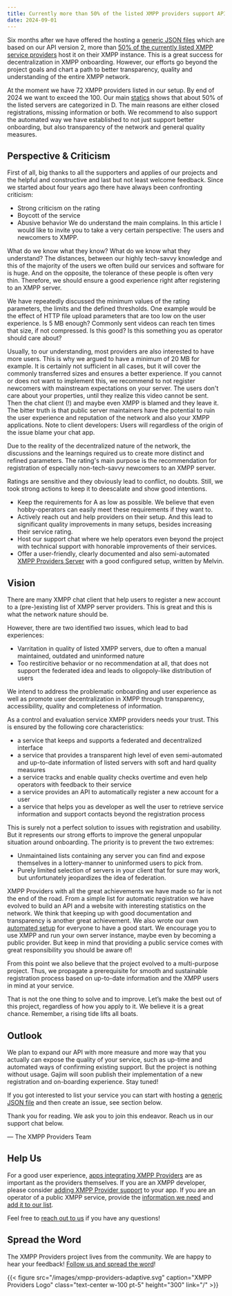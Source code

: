 ```yaml
---
title: Currently more than 50% of the listed XMPP providers support API version 2
date: 2024-09-01
---
```


Six months after we have offered the hosting a [generic JSON files](https://providers.xmpp.net/provider-file-generator/) which are based on our API version 2, more than [50% of the currently listed XMPP service providers](https://providers.xmpp.net/statistics/#provider-file) host it on their XMPP instance.
This is a great success for decentralization in XMPP onboarding. However, our efforts go beyond the project goals and chart a path to better transparency, quality and understanding of the entire XMPP network.

At the moment we have 72 XMPP providers listed in our setup.
By end of 2024 we want to exceed the 100.
Our main [statics](https://providers.xmpp.net/statistics/) shows that about 50% of the listed servers are categorized in D.
The main reasons are either closed registrations, missing information or both.
We recommend to also support the automated way we have established to not just support better onboarding, but also transparency of the network and general quality measures.

## Perspective &  Criticism

First of all, big thanks to all the supporters and applies of our projects and the helpful and constructive and last but not least welcome feedback.
Since we started about four years ago there have always been confronting criticism:
- Strong criticism on the rating
- Boycott of the service
- Abusive behavior
We do understand the main complains.
In this article I would like to invite you to take a very certain perspective: The users and newcomers to XMPP.

What do we know what they know?
What do we know what they understand?
The distances, between our highly tech-savvy knowledge and this of the majority of the users we often build our services and software for is huge.
And on the opposite, the tolerance of these people is often very thin.
Therefore, we should ensure a good experience right after registering to an XMPP server.

We have repeatedly discussed the minimum values of the rating parameters, the limits and the defined thresholds.
One example would be the effect of HTTP file upload parameters that are too low on the user experience.
Is 5 MB enough? Commonly sent videos can reach ten times that size, if not compressed.
Is this good? Is this something you as operator should care about?

Usually, to our understanding, most providers are also interested to have more users.
This is why we argued to have a minimum of 20 MB for example.
It is certainly not sufficient in all cases, but it will cover the commonly transferred sizes and ensures a better experience.
If you cannot or does not want to implement this, we recommend to not register newcomers with mainstream expectations on your server.
The users don't care about your properties, until they realize this video cannot be sent.
Then the chat client (!) and maybe even XMPP is blamed and they leave it.
The bitter truth is that public server maintainers have the potential to ruin the user experience and reputation of the network and also your XMPP applications.
Note to client developers: Users will regardless of the origin of the issue blame your chat app.

Due to the reality of the decentralized nature of the network, the discussions and the learnings required us to create more distinct and refined parameters.
The rating's main purpose is the recommendation for registration of especially non-tech-savvy newcomers to an XMPP server.

Ratings are sensitive and they obviously lead to conflict, no doubts.
Still, we took strong actions to keep it to deescalate and show good intentions.
- Keep the requirements for A as low as possible. We believe that even hobby-operators can easily meet these requirements if they want to.
- Actively reach out and help providers on their setup. And this lead to significant quality improvements in many setups, besides increasing their service rating.
- Host our support chat where we help operators even beyond the project with technical support with honorable improvements of their services.
- Offer a user-friendly, clearly documented and also semi-automated [XMPP Providers Server](https://invent.kde.org/melvo/xmpp-providers-server) with a good configured setup, written by Melvin.

## Vision

There are many XMPP chat client that help users to register a new account to a (pre-)existing list of XMPP server providers.
This is great and this is what the network nature should be.

However, there are two identified two issues, which lead to bad experiences:
- Varritation in quality of listed XMPP servers, due to often a manual maintained, outdated and uninformed nature
- Too restircitive behavior or no recommendation at all, that does not support the federated idea and leads to oligopoly-like distribution of users

We intend to address the problematic onboarding and user experience as well as promote user decentralization in XMPP through transparency, accessibility, quality and completeness of information.

As a control and evaluation service XMPP providers needs your trust. This is ensured by the following core characteristics:
- a service that keeps and supports a federated and decentralized interface
- a service that provides a transparent high level of even semi-automated and up-to-date information of listed servers with soft and hard quality measures
- a service tracks and enable quality checks overtime and even help operators with feedback to their service
- a service provides an API to automatically register a new account for a user
- a service that helps you as developer as well the user to retrieve service information and support contacts beyond the registration process

This is surely not a perfect solution to issues with registration and usability.
But it represents our strong efforts to improve the general unpopular situation around onboarding.
The priority is to prevent the two extremes:
- Unmaintained lists containing any server you can find and expose themselves in a lottery-manner to uninformed users to pick from.
- Purely limited selection of servers in your client that for sure may work, but unfortunately jeopardizes the idea of federation.

XMPP Providers with all the great achievements we have made so far is not the end of the road.
From a simple list for automatic registration we have evolved to build an API and a website with interesting statistics on the network.
We think that keeping up with good documentation and transparency is another great achievement.
We also wrote our own [automated setup](https://invent.kde.org/melvo/xmpp-providers-server) for everyone to have a good start.
We encourage you to use XMPP and run your own server instance, maybe even by becoming a public provider.
But keep in mind that providing a public service comes with great responsibility you should be aware of!

From this point we also believe that the project evolved to a multi-purpose project.
Thus, we propagate a prerequisite for smooth and sustainable registration process based on up-to-date information and the XMPP users in mind at your service.

That is not the one thing to solve and to improve.
Let’s make the best out of this project, regardless of how you apply to it.
We believe it is a great chance.
Remember, a rising tide lifts all boats.

## Outlook

We plan to expand our API with more measure and more way that you actually can expose the quality of your service, such as up-time and automated ways of confirming existing support.
But the project is nothing without usage. Gajim will soon publish their implementation of a new registration and on-boarding experience. Stay tuned!

If you got interested to list your service you can start with hosting a [generic JSON file](https://providers.xmpp.net/provider-file-generator/) and then create an issue, see section below.

Thank you for reading. We ask you to join this endeavor. Reach us in our support chat below.

— The XMPP Providers Team

## Help Us

For a good user experience, [apps integrating XMPP Providers](https://providers.xmpp.net/apps/) are as important as the providers themselves.
If you are an XMPP developer, please consider [adding XMPP Provider support](https://invent.kde.org/melvo/xmpp-providers#usage) to your app.
If you are an operator of a public XMPP service, provide the [information we need](/faq/#where-do-we-have-the-providers-properties-from) and [add it to our list](https://invent.kde.org/melvo/xmpp-providers/-/blob/master/CONTRIBUTING.md#providers).

Feel free to [reach out to us](/contact/) if you have any questions!

## Spread the Word

The XMPP Providers project lives from the community.
We are happy to hear your feedback!
[Follow us and spread the word](https://fosstodon.org/@xmpp_providers)!

{{< figure src="/images/xmpp-providers-adaptive.svg" caption="XMPP Providers Logo" class="text-center w-100 pt-5" height="300" link="/" >}}

